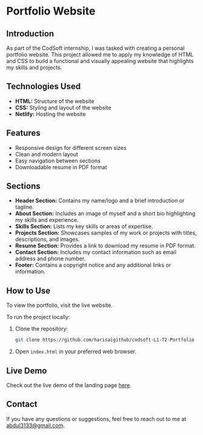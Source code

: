 # Portfolio Website

## Introduction
As part of the CodSoft internship, I was tasked with creating a personal portfolio website. This project allowed me to apply my knowledge of HTML and CSS to build a functional and visually appealing website that highlights my skills and projects.

## Technologies Used
- **HTML:** Structure of the website
- **CSS:** Styling and layout of the website
- **Netlify:** Hosting the website

## Features
- Responsive design for different screen sizes
- Clean and modern layout
- Easy navigation between sections
- Downloadable resume in PDF format

## Sections
- **Header Section:** Contains my name/logo and a brief introduction or tagline.
- **About Section:** Includes an image of myself and a short bio highlighting my skills and experience.
- **Skills Section:** Lists my key skills or areas of expertise.
- **Projects Section:** Showcases samples of my work or projects with titles, descriptions, and images.
- **Resume Section:** Provides a link to download my resume in PDF format.
- **Contact Section:** Includes my contact information such as email address and phone number.
- **Footer:** Contains a copyright notice and any additional links or information.

## How to Use
To view the portfolio, visit the live website.

To run the project locally:
1. Clone the repository:
    ```bash
    git clone https://github.com/harisaigithub/codsoft-L1-T2-Portfolio
    ```
2. Open `index.html` in your preferred web browser.

## Live Demo
Check out the live demo of the landing page [here](https://codesoftl1t3.netlify.app/).

## Contact
If you have any questions or suggestions, feel free to reach out to me at abdul3133@gmail.com.
